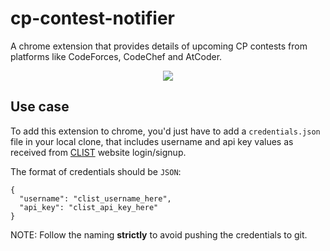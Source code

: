 # cp-contest-notifier
A chrome extension that provides details of upcoming CP contests from platforms like CodeForces, CodeChef and AtCoder. 

<p align="center">
  <img src="https://user-images.githubusercontent.com/55916430/123096391-ad98b000-d44c-11eb-8262-046e80035651.png">
</p>


## Use case
To add this extension to chrome, you'd just have to add a `credentials.json` file in your local clone, that includes username and api key values as received from [CLIST](https://clist.by) website login/signup.

The format of credentials should be `JSON`:

```code
{
  "username": "clist_username_here",
  "api_key": "clist_api_key_here"
}
```

NOTE: Follow the naming **strictly** to avoid pushing the credentials to git.
